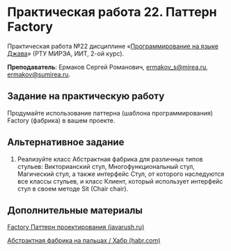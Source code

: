 # Практическая работа 22. Паттерн Factory
Практическая работа №22 дисциплине «[Программирование на языке Джава](https://online-edu.mirea.ru/course/view.php?id=4053)» (РТУ МИРЭА, ИИТ, 2-ой курс).

**Преподаватель**: Ермаков Сергей Романович, ermakov_s@mirea.ru, ermakov@sumirea.ru.

## Задание на практическую работу

Продумайте использование паттерна (шаблона программирования) Factory (фабрика) в вашем проекте.

## Альтернативное задание

1. Реализуйте класс Абстрактная фабрика для различных типов стульев: Викторианский стул, Многофункциональный стул, Магический стул, а также интерфейс Стул, от которого наследуются все классы стульев, и класс Клиент, который использует интерфейс стул в своем методе Sit (Chair chair).

## Дополнительные материалы

[Factory Паттерн проектирования (javarush.ru)](https://javarush.ru/groups/posts/2370-pattern-proektirovanija-factory)

[Абстрактная фабрика на пальцах / Хабр (habr.com)](https://habr.com/ru/post/465835/)

